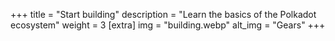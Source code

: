+++
title = "Start building"
description = "Learn the basics of the Polkadot ecosystem"
weight = 3
[extra]
img = "building.webp"
alt_img = "Gears"
+++